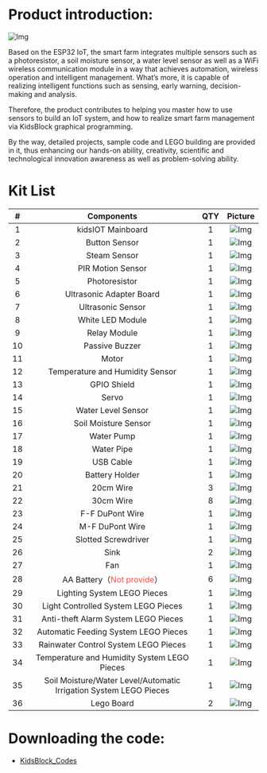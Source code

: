 
# Product introduction:

![Img](./media/0.jpg)

Based on the ESP32 IoT, the smart farm integrates multiple sensors such as a photoresistor, a soil moisture sensor, a water level sensor as well as a WiFi wireless communication module in a way that achieves automation, wireless operation and intelligent management. What’s more, it is capable of realizing intelligent functions such as sensing, early warning, decision-making and analysis.

Therefore, the product contributes to helping you master how to use sensors to build an IoT system, and how to realize smart farm management via KidsBlock graphical programming.

By the way, detailed projects, sample code and LEGO building are provided in it, thus enhancing our hands-on ability, creativity, scientific and technological innovation awareness as well as problem-solving ability.


# Kit List

| # | Components | QTY | Picture |
| :--: | :--: | :--: |:--: |
| 1 | kidsIOT Mainboard | 1 | ![Img](./media/A1.png)|
| 2 | Button Sensor | 1 | ![Img](./media/A2.png) |
| 3 | Steam Sensor | 1|![Img](./media/A3.png)  |
| 4 | PIR Motion Sensor |1 |![Img](./media/A4.png) |
| 5 | Photoresistor | 1 |![Img](./media/A5.png) |
| 6 | Ultrasonic Adapter Board | 1 |![Img](./media/A6.png) |
| 7 | Ultrasonic Sensor | 1 |![Img](./media/A7.png) |
| 8 | White LED Module | 1 |![Img](./media/A8.png) |
| 9 | Relay Module | 1 |![Img](./media/A9.png) |
| 10 | Passive Buzzer | 1 |![Img](./media/A10.png) |
| 11 | Motor | 1 |![Img](./media/A11.png) |
| 12 | Temperature and Humidity Sensor | 1 | ![Img](./media/A12.png)|
| 13 | GPIO Shield | 1 |![Img](./media/A13.png)|
| 14 | Servo | 1 |![Img](./media/A14.png) |
| 15 | Water Level Sensor |1|![Img](./media/A15.png) |
| 16 | Soil Moisture Sensor |1|![Img](./media/A16.png) |
| 17 | Water Pump | 1 |![Img](./media/A17.png)|
| 18 | Water Pipe | 1 |![Img](./media/A18.png)|
| 19 | USB Cable | 1 |![Img](./media/A19.png) |
| 20 | Battery Holder | 1 |![Img](./media/A20.png) |
| 21 | 20cm Wire | 3 | ![Img](./media/A21.png)|
| 22 | 30cm Wire | 8 | ![Img](./media/A22.png)|
| 23 | F-F DuPont Wire | 1 |![Img](./media/A23.png)|
| 24 | M-F DuPont Wire | 1 |![Img](./media/A24.png)|
| 25 | Slotted Screwdriver | 1 |![Img](./media/A25.png)|
| 26 | Sink | 2 |![Img](./media/A26.png)|
| 27 | Fan | 1 |![Img](./media/A27.png)|
| 28 | AA Battery（<span style="color: rgb(255, 76, 65);">Not provide</span>） | 6 |![Img](./media/A28.png)|
| 29 | Lighting System LEGO Pieces | 1 |![Img](./media/A29.png)|
| 30 | Light Controlled System LEGO Pieces | 1 |![Img](./media/A30.png)|
| 31 | Anti-theft Alarm System LEGO Pieces | 1 |![Img](./media/A31.png)|
| 32 | Automatic Feeding System LEGO Pieces | 1 |![Img](./media/A32.png)|
| 33 | Rainwater Control System LEGO Pieces | 1 |![Img](./media/A33.png)|
| 34 | Temperature and Humidity System LEGO Pieces | 1 |![Img](./media/A34.png)|
| 35 | Soil Moisture/Water Level/Automatic Irrigation System LEGO Pieces | 1 |![Img](./media/A35.png)|
| 36 | Lego Board | 2 |![Img](./media/A36.png)|


# Downloading the code:

* [KidsBlock_Codes](KidsBlock_Codes.zip)


